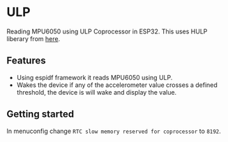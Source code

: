 # ULP

Reading MPU6050 using ULP Coprocessor in ESP32. This uses HULP liberary from [here](https://github.com/boarchuz/HULP "here").

## Features

* Using espidf framework it reads MPU6050 using ULP.
* Wakes the device if any of the accelerometer value crosses a defined threshold, the device is will wake and display the value.

## Getting started

In menuconfig change `RTC slow memory reserved for coprocessor` to `8192`.
